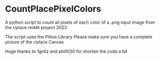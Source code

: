 # CountPlacePixelColors
A python script to count all pixels of each color of a .png input image from the r/place reddit project 2023

The script uses the Pillow Library
Please make sure you have a complete picture of the r/place Canvas

Huge thanks to 1gnitz and phill030 for shorten the code a bit

